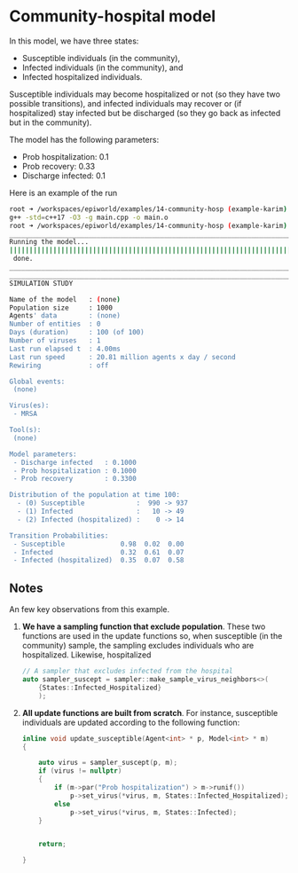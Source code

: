 # Community-hospital model

In this model, we have three states:

- Susceptible individuals (in the community),
- Infected individuals (in the community), and
- Infected hospitalized individuals.

Susceptible individuals may become hospitalized or not (so they have two possible transitions), and infected individuals may recover or (if hospitalized) stay infected but be discharged (so they go back as infected but in the community).

The model has the following parameters:

- Prob hospitalization: 0.1
- Prob recovery: 0.33
- Discharge infected: 0.1

Here is an example of the run

```bash
root ➜ /workspaces/epiworld/examples/14-community-hosp (example-karim) $ make
g++ -std=c++17 -O3 -g main.cpp -o main.o
root ➜ /workspaces/epiworld/examples/14-community-hosp (example-karim) $ ./main.o
_________________________________________________________________________
Running the model...
||||||||||||||||||||||||||||||||||||||||||||||||||||||||||||||||||||||||| done.
 done.
________________________________________________________________________________
________________________________________________________________________________
SIMULATION STUDY

Name of the model   : (none)
Population size     : 1000
Agents' data        : (none)
Number of entities  : 0
Days (duration)     : 100 (of 100)
Number of viruses   : 1
Last run elapsed t  : 4.00ms
Last run speed      : 20.81 million agents x day / second
Rewiring            : off

Global events:
 (none)

Virus(es):
 - MRSA

Tool(s):
 (none)

Model parameters:
 - Discharge infected   : 0.1000
 - Prob hospitalization : 0.1000
 - Prob recovery        : 0.3300

Distribution of the population at time 100:
  - (0) Susceptible             :  990 -> 937
  - (1) Infected                :   10 -> 49
  - (2) Infected (hospitalized) :    0 -> 14

Transition Probabilities:
 - Susceptible              0.98  0.02  0.00
 - Infected                 0.32  0.61  0.07
 - Infected (hospitalized)  0.35  0.07  0.58
```

## Notes

An few key observations from this example.

1. **We have a sampling function that exclude population**. These two functions are used in the update functions so, when susceptible (in the community) sample, the sampling excludes individuals who are hospitalized. Likewise, hospitalized 


    ```cpp
    // A sampler that excludes infected from the hospital
    auto sampler_suscept = sampler::make_sample_virus_neighbors<>(
        {States::Infected_Hospitalized}
        );
    ```

2. **All update functions are built from scratch**. For instance, susceptible individuals are updated according to the following function:

    ```cpp
    inline void update_susceptible(Agent<int> * p, Model<int> * m)
    {

        auto virus = sampler_suscept(p, m);
        if (virus != nullptr)
        {
            if (m->par("Prob hospitalization") > m->runif())
                p->set_virus(*virus, m, States::Infected_Hospitalized);
            else
                p->set_virus(*virus, m, States::Infected);
        }


        return;

    }
    ```
